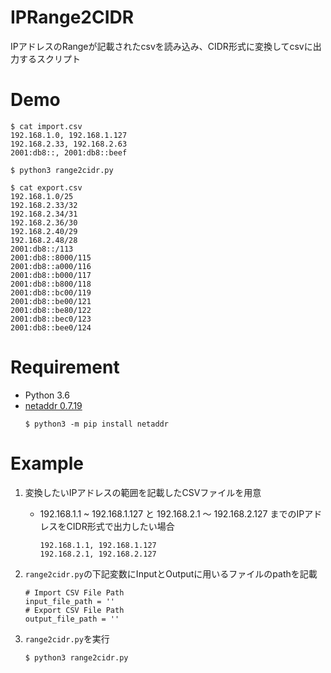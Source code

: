 # IPRange2CIDR
IPアドレスのRangeが記載されたcsvを読み込み、CIDR形式に変換してcsvに出力するスクリプト

# Demo
```
$ cat import.csv
192.168.1.0, 192.168.1.127
192.168.2.33, 192.168.2.63
2001:db8::, 2001:db8::beef

$ python3 range2cidr.py

$ cat export.csv
192.168.1.0/25
192.168.2.33/32
192.168.2.34/31
192.168.2.36/30
192.168.2.40/29
192.168.2.48/28
2001:db8::/113
2001:db8::8000/115
2001:db8::a000/116
2001:db8::b000/117
2001:db8::b800/118
2001:db8::bc00/119
2001:db8::be00/121
2001:db8::be80/122
2001:db8::bec0/123
2001:db8::bee0/124
```

# Requirement
* Python 3.6
* [netaddr 0.7.19](https://github.com/drkjam/netaddr)
    ```
    $ python3 -m pip install netaddr
    ```

# Example
1. 変換したいIPアドレスの範囲を記載したCSVファイルを用意
    * 192.168.1.1 ~ 192.168.1.127 と 192.168.2.1 ～ 192.168.2.127 までのIPアドレスをCIDR形式で出力したい場合
        ```
        192.168.1.1, 192.168.1.127
        192.168.2.1, 192.168.2.127
        ```
    

1. `range2cidr.py`の下記変数にInputとOutputに用いるファイルのpathを記載
    ```
    # Import CSV File Path
    input_file_path = ''
    # Export CSV File Path
    output_file_path = ''
    ```

1. `range2cidr.py`を実行
    ```
    $ python3 range2cidr.py
    ```
